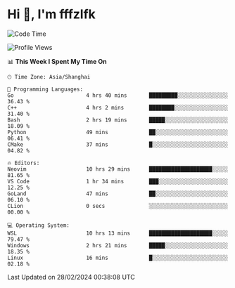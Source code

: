 # Hi 👋, I'm fffzlfk

<!--START_SECTION:waka-->
![Code Time](http://img.shields.io/badge/Code%20Time-671%20hrs%2027%20mins-blue)

![Profile Views](http://img.shields.io/badge/Profile%20Views-3-blue)

📊 **This Week I Spent My Time On** 

```text
🕑︎ Time Zone: Asia/Shanghai

💬 Programming Languages: 
Go                       4 hrs 40 mins       █████████░░░░░░░░░░░░░░░░   36.43 % 
C++                      4 hrs 2 mins        ████████░░░░░░░░░░░░░░░░░   31.40 % 
Bash                     2 hrs 19 mins       █████░░░░░░░░░░░░░░░░░░░░   18.09 % 
Python                   49 mins             ██░░░░░░░░░░░░░░░░░░░░░░░   06.41 % 
CMake                    37 mins             █░░░░░░░░░░░░░░░░░░░░░░░░   04.82 % 

🔥 Editors: 
Neovim                   10 hrs 29 mins      ████████████████████░░░░░   81.65 % 
VS Code                  1 hr 34 mins        ███░░░░░░░░░░░░░░░░░░░░░░   12.25 % 
GoLand                   47 mins             ██░░░░░░░░░░░░░░░░░░░░░░░   06.10 % 
CLion                    0 secs              ░░░░░░░░░░░░░░░░░░░░░░░░░   00.00 % 

💻 Operating System: 
WSL                      10 hrs 13 mins      ████████████████████░░░░░   79.47 % 
Windows                  2 hrs 21 mins       █████░░░░░░░░░░░░░░░░░░░░   18.35 % 
Linux                    16 mins             █░░░░░░░░░░░░░░░░░░░░░░░░   02.18 % 
```


 Last Updated on 28/02/2024 00:38:08 UTC
<!--END_SECTION:waka-->

